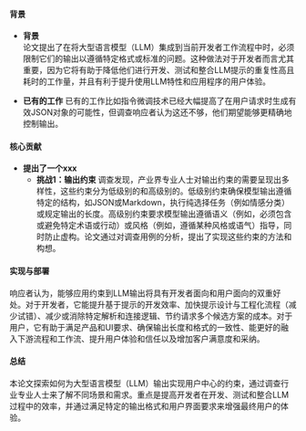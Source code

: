 #### 背景
- **背景**       
    论文提出了在将大型语言模型（LLM）集成到当前开发者工作流程中时，必须限制它们的输出以遵循特定格式或标准的问题。这种做法对于开发者而言尤其重要，因为它将有助于降低他们进行开发、测试和整合LLM提示的重复性高且耗时的工作量，并且有利于提升使用LLM特性和应用程序的用户体验。

- **已有的工作**
    已有的工作比如指令微调技术已经大幅提高了在用户请求时生成有效JSON对象的可能性，但调查响应者认为这还不够，他们期望能够更精确地控制输出。

#### 核心贡献
- **提出了一个xxx**
    - **挑战1：输出约束**
        调查发现，产业界专业人士对输出约束的需要呈现出多样性，这些约束分为低级别的和高级别的。低级别约束确保模型输出遵循特定的结构，如JSON或Markdown，执行纯选择任务（例如情感分类）或规定输出的长度。高级别约束要求模型输出遵循语义（例如，必须包含或避免特定术语或行动）或风格（例如，遵循某种风格或语气）指导，同时防止虚构。论文通过对调查用例的分析，提出了实现这些约束的方法和构想。

#### 实现与部署
响应者认为，能够应用约束到LLM输出将具有开发者面向和用户面向的双重好处。对于开发者，它能提升基于提示的开发效率、加快提示设计与工程化流程（减少试错）、减少或消除特定解析和连接逻辑、节约请求多个候选方案的成本。对于用户，它有助于满足产品和UI要求、确保输出长度和格式的一致性、能更好的融入下游流程和工作流、提升用户体验和信任以及增加客户满意度和采纳。

#### 总结
本论文探索如何为大型语言模型（LLM）输出实现用户中心的约束，通过调查行业专业人士来了解不同场景和需求。重点是提高开发者在开发、测试和整合LLM过程中的效率，并通过满足特定的输出格式和用户界面要求来增强最终用户的体验。